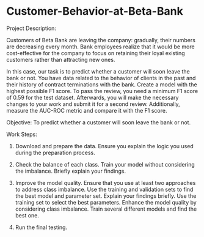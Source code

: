 # Customer-Behavior-at-Beta-Bank

Project Description:

Customers of Beta Bank are leaving the company: gradually, their numbers are decreasing every month. Bank employees realize that it would be more cost-effective for the company to focus on retaining their loyal existing customers rather than attracting new ones.

In this case, our task is to predict whether a customer will soon leave the bank or not. You have data related to the behavior of clients in the past and their history of contract terminations with the bank.
Create a model with the highest possible F1 score. To pass the review, you need a minimum F1 score of 0.59 for the test dataset.
Afterwards, you will make the necessary changes to your work and submit it for a second review.
Additionally, measure the AUC-ROC metric and compare it with the F1 score.

Objective:
To predict whether a customer will soon leave the bank or not.

Work Steps:
1. Download and prepare the data.
Ensure you explain the logic you used during the preparation process.

2. Check the balance of each class.
Train your model without considering the imbalance. Briefly explain your findings.

3. Improve the model quality.
Ensure that you use at least two approaches to address class imbalance. Use the training and validation sets to find the best model and parameter set. Explain your findings briefly. Use the training set to select the best parameters. Enhance the model quality by considering class imbalance. Train several different models and find the best one.

4. Run the final testing.
